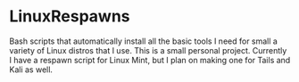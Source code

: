 # LinuxRespawns
Bash scripts that automatically install all the basic tools I need for small a variety of Linux distros that I use.
This is a small personal project.
Currently I have a respawn script for Linux Mint, but I plan on making one for Tails and Kali as well.
